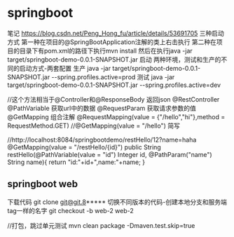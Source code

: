 # springboot
笔记
https://blog.csdn.net/Peng_Hong_fu/article/details/53691705
三种启动方式
第一种在项目的@SpringBootApplication注解的类上右击执行
第二种在项目的目录下有pom.xml的路径下执行mvn install
然后在执行java -jar target/springboot-demo-0.0.1-SNAPSHOT.jar
启动
两种环境，测试和生产的不同的启动方式-两套配置
生产
java -jar target/springboot-demo-0.0.1-SNAPSHOT.jar --spring.profiles.active=prod
测试
java -jar target/springboot-demo-0.0.1-SNAPSHOT.jar --spring.profiles.active=dev

//这个方法相当于@Controller和@ResponseBody 返回json
@RestController
@PathVariable 获取url中的数据
@RequestParam 获取请求参数的值
@GetMapping 组合注解
@RequestMapping(value = {"/hello","hi"},method = RequestMethod.GET)
//@GetMapping(value = "/hello") 简写

//http://localhost:8084/springbootdemo/restHello/12?name=haha
@GetMapping(value = "/restHello/{id}")
public String restHello(@PathVariable(value = "id") Integer id, @PathParam("name") String name){
	return "id:"+id+",name:"+name;
}

springboot web
----
下载代码
git clone git@git.8*****
切换不同版本的代码-创建本地分支和服务端tag一样的名字
git checkout -b web-2 web-2

//打包，跳过单元测试
mvn clean package -Dmaven.test.skip=true